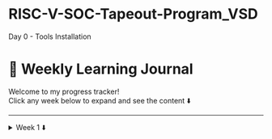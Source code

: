 # RISC-V-SOC-Tapeout-Program_VSD

Day 0 - Tools Installation
# 📅 Weekly Learning Journal

Welcome to my progress tracker!  
Click any week below to expand and see the content ⬇️

---

<details>
  <summary>Week 1 ⬇️</summary>

### Notes
This week I learned GitHub basics.

### Image
![Week 1 Screenshot](week1.png)  
*(Upload your image named `week1.png` to the repo root)*

### Code
```python
print("Hello from Week 1!")


